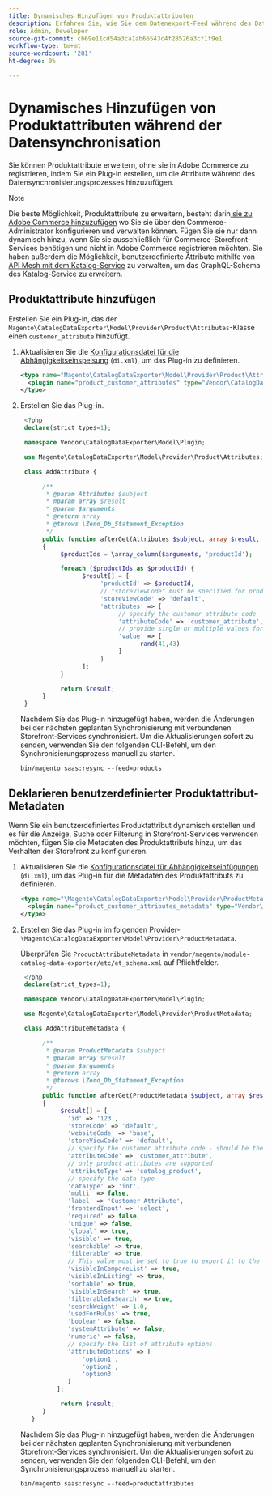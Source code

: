 ```yaml
---
title: Dynamisches Hinzufügen von Produktattributen
description: Erfahren Sie, wie Sie dem Datenexport-Feed während des Datensynchronisierungsprozesses dynamisch benutzerdefinierte Produktattribute hinzufügen.
role: Admin, Developer
source-git-commit: cb69e11cd54a3ca1ab66543c4f28526a3cf1f9e1
workflow-type: tm+mt
source-wordcount: '281'
ht-degree: 0%

---
```


# Dynamisches Hinzufügen von Produktattributen während der Datensynchronisation

Sie können Produktattribute erweitern, ohne sie in Adobe Commerce zu registrieren, indem Sie ein Plug-in erstellen, um die Attribute während des Datensynchronisierungsprozesses hinzuzufügen.

>[!NOTE]
>
>Die beste Möglichkeit, Produktattribute zu erweitern, besteht darin[ sie zu Adobe Commerce hinzuzufügen](extensibility-and-customizations.md#add-product-attributes-to-adobe-commerce) wo Sie sie über den Commerce-Administrator konfigurieren und verwalten können. Fügen Sie sie nur dann dynamisch hinzu, wenn Sie sie ausschließlich für Commerce-Storefront-Services benötigen und nicht in Adobe Commerce registrieren möchten. Sie haben außerdem die Möglichkeit, benutzerdefinierte Attribute mithilfe von [API Mesh mit dem Katalog-Service](../catalog-service/mesh.md) zu verwalten, um das GraphQL-Schema des Katalog-Service zu erweitern.

## Produktattribute hinzufügen

Erstellen Sie ein Plug-in, das der `Magento\CatalogDataExporter\Model\Provider\Product\Attributes`-Klasse einen `customer_attribute` hinzufügt.

1. Aktualisieren Sie die [Konfigurationsdatei für die Abhängigkeitseinspeisung](https://developer.adobe.com/commerce/php/development/build/dependency-injection-file/) (`di.xml`), um das Plug-in zu definieren.

   ```xml
   <type name="Magento\CatalogDataExporter\Model\Provider\Product\Attributes">
     <plugin name="product_customer_attributes" type="Vendor\CatalogDataExporter\Model\Plugin\AddAttribute"/>
   </type>
   ```

1. Erstellen Sie das Plug-in.

   ```php
    <?php
    declare(strict_types=1);
   
    namespace Vendor\CatalogDataExporter\Model\Plugin;
   
    use Magento\CatalogDataExporter\Model\Provider\Product\Attributes;
   
    class AddAttribute {
   
         /**
          * @param Attributes $subject
          * @param array $result
          * @param $arguments
          * @return array
          * @throws \Zend_Db_Statement_Exception
          */
         public function afterGet(Attributes $subject, array $result, $arguments): array
         {
              $productIds = \array_column($arguments, 'productId');
   
              foreach ($productIds as $productId) {
                    $result[] = [
                         'productId' => $productId,
                         // "storeViewCode" must be specified for products where the customer attribute value should be set
                         'storeViewCode' => 'default',
                         'attributes' => [
                              // specify the customer attribute code
                              'attributeCode' => 'customer_attribute',
                              // provide single or multiple values for the attribute
                              'value' => [
                                    rand(41,43)
                              ]
                         ]
                    ];
              }
   
              return $result;
         }
    }
   ```

   Nachdem Sie das Plug-in hinzugefügt haben, werden die Änderungen bei der nächsten geplanten Synchronisierung mit verbundenen Storefront-Services synchronisiert. Um die Aktualisierungen sofort zu senden, verwenden Sie den folgenden CLI-Befehl, um den Synchronisierungsprozess manuell zu starten.

   ```
   bin/magento saas:resync --feed=products
   ```

## Deklarieren benutzerdefinierter Produktattribut-Metadaten

Wenn Sie ein benutzerdefiniertes Produktattribut dynamisch erstellen und es für die Anzeige, Suche oder Filterung in Storefront-Services verwenden möchten, fügen Sie die Metadaten des Produktattributs hinzu, um das Verhalten der Storefront zu konfigurieren.

1. Aktualisieren Sie die [Konfigurationsdatei für Abhängigkeitseinfügungen](https://developer.adobe.com/commerce/php/development/build/dependency-injection-file/) (`di.xml`), um das Plug-in für die Metadaten des Produktattributs zu definieren.

   ```xml
   <type name="\Magento\CatalogDataExporter\Model\Provider\ProductMetadata">
     <plugin name="product_customer_attributes_metadata" type="Vendor\CatalogDataExporter\Model\Plugin\AddAttributeMetadata"/>
   </type>
   ```

1. Erstellen Sie das Plug-in im folgenden Provider-`\Magento\CatalogDataExporter\Model\Provider\ProductMetadata`.

   Überprüfen Sie `ProductAttributeMetadata` in `vendor/magento/module-catalog-data-exporter/etc/et_schema.xml` auf Pflichtfelder.

   ```php
    <?php
    declare(strict_types=1);
   
    namespace Vendor\CatalogDataExporter\Model\Plugin;
   
    use Magento\CatalogDataExporter\Model\Provider\ProductMetadata;
   
    class AddAttributeMetadata {
   
         /**
          * @param ProductMetadata $subject
          * @param array $result
          * @param $arguments
          * @return array
          * @throws \Zend_Db_Statement_Exception
          */
         public function afterGet(ProductMetadata $subject, array $result, $arguments): array
         {
              $result[] = [
                'id' => '123',
                'storeCode' => 'default',
                'websiteCode' => 'base',
                'storeViewCode' => 'default',
                // specify the customer attribute code - should be the same as used in the products attributes plugin
                'attributeCode' => 'customer_attribute',
                // only product attributes are supported
                'attributeType' => 'catalog_product',
                // specify the data type
                'dataType' => 'int',
                'multi' => false,
                'label' => 'Customer Attribute',
                'frontendInput' => 'select',
                'required' => false,
                'unique' => false,
                'global' => true,
                'visible' => true,
                'searchable' => true,
                'filterable' => true,
                // This value must be set to true to export it to the storefront services
                'visibleInCompareList' => true,
                'visibleInListing' => true,
                'sortable' => true,
                'visibleInSearch' => true,
                'filterableInSearch' => true,
                'searchWeight' => 1.0,
                'usedForRules' => true,
                'boolean' => false,
                'systemAttribute' => false,
                'numeric' => false,
                // specify the list of attribute options
                'attributeOptions' => [
                    'option1',
                    'option2',
                    'option3'
                ]
             ];
   
              return $result;
         }
      }
   ```

   Nachdem Sie das Plug-in hinzugefügt haben, werden die Änderungen bei der nächsten geplanten Synchronisierung mit verbundenen Storefront-Services synchronisiert. Um die Aktualisierungen sofort zu senden, verwenden Sie den folgenden CLI-Befehl, um den Synchronisierungsprozess manuell zu starten.

   ```
   bin/magento saas:resync --feed=productattributes
   ```
